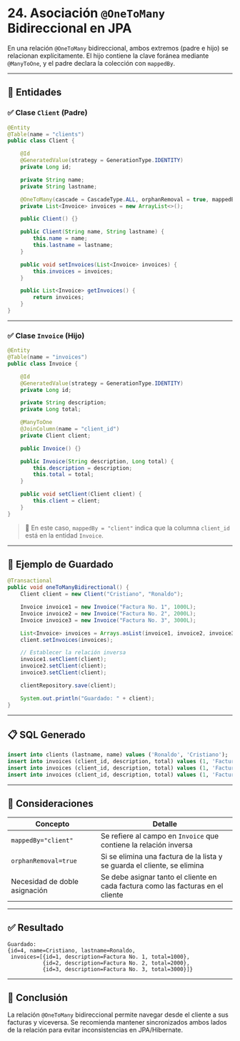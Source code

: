 # 24. Asociación `@OneToMany` Bidireccional en JPA

En una relación `@OneToMany` bidireccional, ambos extremos (padre e hijo) se relacionan explícitamente. El hijo contiene la clave foránea mediante `@ManyToOne`, y el padre declara la colección con `mappedBy`.

---

## 🧾 Entidades

### ✅ Clase `Client` (Padre)

```java
@Entity
@Table(name = "clients")
public class Client {

    @Id
    @GeneratedValue(strategy = GenerationType.IDENTITY)
    private Long id;

    private String name;
    private String lastname;

    @OneToMany(cascade = CascadeType.ALL, orphanRemoval = true, mappedBy = "client")
    private List<Invoice> invoices = new ArrayList<>();

    public Client() {}

    public Client(String name, String lastname) {
        this.name = name;
        this.lastname = lastname;
    }

    public void setInvoices(List<Invoice> invoices) {
        this.invoices = invoices;
    }

    public List<Invoice> getInvoices() {
        return invoices;
    }
}
```

---

### ✅ Clase `Invoice` (Hijo)

```java
@Entity
@Table(name = "invoices")
public class Invoice {

    @Id
    @GeneratedValue(strategy = GenerationType.IDENTITY)
    private Long id;

    private String description;
    private Long total;

    @ManyToOne
    @JoinColumn(name = "client_id")
    private Client client;

    public Invoice() {}

    public Invoice(String description, Long total) {
        this.description = description;
        this.total = total;
    }

    public void setClient(Client client) {
        this.client = client;
    }
}
```

> 🔁 En este caso, `mappedBy = "client"` indica que la columna `client_id` está en la entidad `Invoice`.

---

## 🧪 Ejemplo de Guardado

```java
@Transactional
public void oneToManyBidirectional() {
    Client client = new Client("Cristiano", "Ronaldo");

    Invoice invoice1 = new Invoice("Factura No. 1", 1000L);
    Invoice invoice2 = new Invoice("Factura No. 2", 2000L);
    Invoice invoice3 = new Invoice("Factura No. 3", 3000L);

    List<Invoice> invoices = Arrays.asList(invoice1, invoice2, invoice3);
    client.setInvoices(invoices);

    // Establecer la relación inversa
    invoice1.setClient(client);
    invoice2.setClient(client);
    invoice3.setClient(client);    

    clientRepository.save(client);

    System.out.println("Guardado: " + client);
}
```

---

## 📋 SQL Generado

```sql
insert into clients (lastname, name) values ('Ronaldo', 'Cristiano');
insert into invoices (client_id, description, total) values (1, 'Factura No. 1', 1000);
insert into invoices (client_id, description, total) values (1, 'Factura No. 2', 2000);
insert into invoices (client_id, description, total) values (1, 'Factura No. 3', 3000);
```

---

## 🧠 Consideraciones

| Concepto                      | Detalle                                                                          |
| ----------------------------- | -------------------------------------------------------------------------------- |
| `mappedBy="client"`           | Se refiere al campo en `Invoice` que contiene la relación inversa                |
| `orphanRemoval=true`          | Si se elimina una factura de la lista y se guarda el cliente, se elimina         |
| Necesidad de doble asignación | Se debe asignar tanto el cliente en cada factura como las facturas en el cliente |

---

## ✅ Resultado

```text
Guardado: 
{id=4, name=Cristiano, lastname=Ronaldo, 
 invoices=[{id=1, description=Factura No. 1, total=1000}, 
           {id=2, description=Factura No. 2, total=2000}, 
           {id=3, description=Factura No. 3, total=3000}]}
```

---

## 📌 Conclusión

La relación `@OneToMany` bidireccional permite navegar desde el cliente a sus facturas y viceversa. Se recomienda mantener sincronizados ambos lados de la relación para evitar inconsistencias en JPA/Hibernate.
